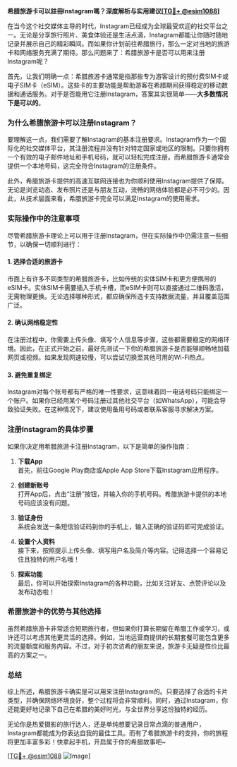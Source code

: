 **希腊旅游卡可以註冊Instagram嗎？深度解析与实用建议[[TG💪+ @esim1088](https://t.me/s/esim1088)]**

在当今这个社交媒体主导的时代，Instagram已经成为全球最受欢迎的社交平台之一。无论是分享旅行照片、美食体验还是生活点滴，Instagram都能让你随时随地记录并展示自己的精彩瞬间。而如果你计划前往希腊旅行，那么一定对当地的旅游卡和网络服务充满了期待。那么问题来了：希腊旅游卡是否可以用来注册Instagram呢？

首先，让我们明确一点：希腊旅游卡通常是指那些专为游客设计的预付费SIM卡或电子SIM卡（eSIM）。这些卡的主要功能是帮助游客在希腊期间获得稳定的移动数据和通话服务。对于是否能用它注册Instagram，答案其实很简单——**大多数情况下是可以的**。

### 为什么希腊旅游卡可以注册Instagram？

要理解这一点，我们需要了解Instagram的基本注册要求。Instagram作为一个国际化的社交媒体平台，其注册流程并没有针对特定国家或地区的限制。只要你拥有一个有效的电子邮件地址和手机号码，就可以轻松完成注册。而希腊旅游卡通常会提供一个本地号码，这完全符合Instagram的注册条件。

此外，希腊旅游卡提供的高速互联网连接也为你顺利使用Instagram提供了保障。无论是浏览动态、发布照片还是与朋友互动，流畅的网络体验都是必不可少的。因此，从技术层面来看，希腊旅游卡完全可以满足Instagram的使用需求。

### 实际操作中的注意事项

尽管希腊旅游卡理论上可以用于注册Instagram，但在实际操作中仍需注意一些细节，以确保一切顺利进行：

#### 1. **选择合适的旅游卡**
   市面上有许多不同类型的希腊旅游卡，比如传统的实体SIM卡和更方便携带的eSIM卡。实体SIM卡需要插入手机卡槽，而eSIM卡则可以直接通过二维码激活，无需物理更换。无论选择哪种形式，都应确保所选卡支持数据流量，并且覆盖范围广泛。

#### 2. **确认网络稳定性**
   在注册过程中，你需要上传头像、填写个人信息等步骤，这些都需要稳定的网络环境。因此，在正式开始之前，最好先测试一下你的希腊旅游卡是否能够顺畅地加载网页或视频。如果发现网速较慢，可以尝试切换至其他可用的Wi-Fi热点。

#### 3. **避免重复绑定**
   Instagram对每个账号都有严格的唯一性要求，这意味着同一电话号码只能绑定一个账户。如果你已经用某个号码注册过其他社交平台（如WhatsApp），可能会导致验证失败。在这种情况下，建议使用备用号码或者联系客服寻求解决方案。

### 注册Instagram的具体步骤

如果你决定用希腊旅游卡注册Instagram，以下是简单的操作指南：

1. **下载App**  
   首先，前往Google Play商店或Apple App Store下载Instagram应用程序。

2. **创建新账号**  
   打开App后，点击“注册”按钮，并输入你的手机号码。希腊旅游卡提供的本地号码应该没有问题。

3. **验证身份**  
   系统会发送一条短信验证码到你的手机上，输入正确的验证码即可完成验证。

4. **设置个人资料**  
   接下来，按照提示上传头像、填写用户名及简介等内容。记得选择一个容易记住且独特的用户名哦！

5. **探索功能**  
   最后，你可以开始探索Instagram的各种功能，比如关注好友、点赞评论以及发布动态啦！

### 希腊旅游卡的优势与其他选择

虽然希腊旅游卡非常适合短期旅行者，但如果你打算长期留在希腊工作或学习，或许还可以考虑其他更灵活的选择。例如，当地运营商提供的长期套餐可能包含更多的流量额度和服务内容。不过，对于初次访希的朋友来说，旅游卡无疑是性价比最高的方案之一。

### 总结

综上所述，希腊旅游卡确实是可以用来注册Instagram的。只要选择了合适的卡片类型，并确保网络环境良好，整个过程将会非常顺利。同时，通过Instagram，你还能更好地记录下自己在希腊的美好时光，与全世界分享这份独特的经历。

无论你是热爱摄影的旅行达人，还是单纯想要记录日常点滴的普通用户，Instagram都能成为你表达自我的最佳工具。而有了希腊旅游卡的支持，你的旅程将更加丰富多彩！快拿起手机，开启属于你的希腊故事吧~

[[TG💪+ @esim1088](https://t.me/s/esim1088) ![Image](https://i.postimg.cc/4NQfJmqS/Snipaste-2025-05-13-00-14-12.png)]